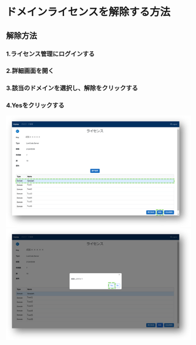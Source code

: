 # ドメインライセンスを解除する方法
## 解除方法

### 1.ライセンス管理にログインする
### 2.詳細画面を開く
### 3.該当のドメインを選択し、解除をクリックする
### 4.Yesをクリックする

<img width=800 src="../../Image/license_management_detail_cancellation_domain.png">
<img width=800 src="../../Image/license_management_detail_cancellation_domain2.png">
